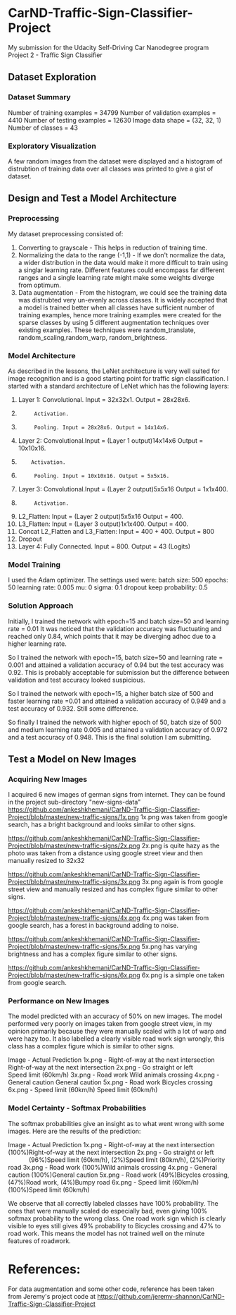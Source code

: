 # CarND-Traffic-Sign-Classifier-Project
My submission for the Udacity Self-Driving Car Nanodegree program Project 2 - Traffic Sign Classifier

## Dataset Exploration
### Dataset Summary
Number of training examples = 34799
Number of validation examples = 4410
Number of testing examples = 12630
Image data shape = (32, 32, 1)
Number of classes = 43

### Exploratory Visualization
A few random images from the dataset were displayed and a histogram of distrubtion of training data over all classes was printed to give a gist of dataset.

## Design and Test a Model Architecture
### Preprocessing

My dataset preprocessing consisted of:

1. Converting to grayscale - This helps in reduction of training time.
2. Normalizing the data to the range (-1,1) - If we don't normalize the data, a wider distribution in the data would make it more difficult to train using a singlar learning rate. Different features could encompass far different ranges and a single learning rate might make some weights diverge from optimum.
3. Data augmentation -  From the histogram, we could see the training data was distrubted very un-evenly across classes. It is widely accepted that a model is trained better when all classes have sufficient number of training examples, hence more training examples were created for the sparse classes by using 5 different augmentation techniques over existing examples. These techniques were random_translate, random_scaling,random_warp, random_brightness.


### Model Architecture
As described in the lessons, the LeNet architecture is very well suited for image recognition and is a good starting point for traffic sign classification.
I started with a standard architecture of LeNet which has the following layers:

1.  Layer 1: Convolutional. Input = 32x32x1. Output = 28x28x6.
2.          Activation.
3.          Pooling. Input = 28x28x6. Output = 14x14x6.
4.  Layer 2: Convolutional.Input = (Layer 1 output)14x14x6 Output = 10x10x16.
5.         Activation.
6.          Pooling. Input = 10x10x16. Output = 5x5x16.        
7.  Layer 3: Convolutional.Input = (Layer 2 output)5x5x16 Output = 1x1x400.
8.          Activation.
9.  L2_Flatten: Input = (Layer 2 output)5x5x16  Output = 400.
10. L3_Flatten: Input = (Layer 3 output)1x1x400. Output = 400.
11. Concat L2_Flatten and L3_Flatten: Input = 400 + 400. Output = 800
12. Dropout
13. Layer 4: Fully Connected. Input = 800. Output = 43 (Logits)



### Model Training
I used the Adam optimizer. The settings used were:
batch size: 500
epochs: 50
learning rate: 0.005
mu: 0
sigma: 0.1
dropout keep probability: 0.5

### Solution Approach

Initially, I trained the network with epoch=15 and batch size=50 and learning rate = 0.01
It was noticed that the validation accuracy was fluctuating and reached only 0.84, which points that it may be diverging adhoc due to a higher learning rate.

So I trained the network with epoch=15, batch size=50 and learning rate = 0.001 and attained a validation accuracy of 0.94 but the test accuracy was 0.92. This is probably acceptable for submission but the difference between validation and test accuracy looked suspicious.

So I trained the network with epoch=15, a higher batch size of 500 and faster learning rate =0.01 and attained a validation accuracy of 0.949 and a test accuracy of 0.932. Still some difference.

So finally I trained the network with higher epoch of 50, batch size of 500 and medium learning rate 0.005 and attained a validation accuracy of 0.972 and a test accuracy of 0.948. This is the final solution I am submitting.


## Test a Model on New Images

### Acquiring New Images
I acquired 6 new images of german signs from internet. They can be found in the project sub-directory "new-signs-data"
https://github.com/ankeshkhemani/CarND-Traffic-Sign-Classifier-Project/blob/master/new-traffic-signs/1x.png
1x.png was taken from google search, has a bright background and looks similar to other signs.

https://github.com/ankeshkhemani/CarND-Traffic-Sign-Classifier-Project/blob/master/new-traffic-signs/2x.png
2x.png is quite hazy as the photo was taken from a distance using google street view and then manually resized to 32x32

https://github.com/ankeshkhemani/CarND-Traffic-Sign-Classifier-Project/blob/master/new-traffic-signs/3x.png
3x.png again is from google street view and manually resized and has complex figure similar to other signs.

https://github.com/ankeshkhemani/CarND-Traffic-Sign-Classifier-Project/blob/master/new-traffic-signs/4x.png
4x.png was taken from google search, has a forest in background adding to noise.

https://github.com/ankeshkhemani/CarND-Traffic-Sign-Classifier-Project/blob/master/new-traffic-signs/5x.png
5x.png has varying brightness and has a complex figure similar to other signs.

https://github.com/ankeshkhemani/CarND-Traffic-Sign-Classifier-Project/blob/master/new-traffic-signs/6x.png
6x.png is a simple one taken from google search.


### Performance on New Images
The model predicted with an accuracy of 50% on new images.
The model performed very poorly on images taken from google street view, in my opinion primarily because they were manually scaled with a lot of warp and were hazy too.
It also labelled a clearly visible road work sign wrongly, this class has a complex figure which is similar to other signs.

Image  -           Actual                                Prediction
1x.png - Right-of-way at the next intersection    Right-of-way at the next intersection 
2x.png - Go straight or left                      Speed limit (60km/h)
3x.png - Road work                                Wild animals crossing
4x.png - General caution                          General caution
5x.png - Road work                                Bicycles crossing
6x.png - Speed limit (60km/h)                     Speed limit (60km/h)

### Model Certainty - Softmax Probabilities
The softmax probabilities give an insight as to what went wrong with some images.
Here are the results of the prediction:

Image  -           Actual                                Prediction
1x.png - Right-of-way at the next intersection    (100%)Right-of-way at the next intersection 
2x.png - Go straight or left                      (96%)Speed limit (60km/h), (2%)Speed limit (80km/h), (2%)Priority road
3x.png - Road work                                (100%)Wild animals crossing
4x.png - General caution                          (100%)General caution
5x.png - Road work                                (49%)Bicycles crossing, (47%)Road work, (4%)Bumpy road
6x.png - Speed limit (60km/h)                     (100%)Speed limit (60km/h)

We observe that all correctly labeled classes have 100% probability. The ones that were manually scaled do especially bad, even giving 100% softmax probability to the wrong class. One road work sign which is clearly visible to eyes still gives 49% probability to Bicycles crossing and 47% to road work. This means the model has not trained well on the minute features of roadwork.

# References: 
For data augmentation and some other code, reference has been taken from Jeremy's project code at https://github.com/jeremy-shannon/CarND-Traffic-Sign-Classifier-Project
